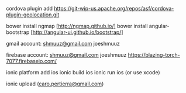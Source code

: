 cordova plugin add https://git-wip-us.apache.org/repos/asf/cordova-plugin-geolocation.git

bower install ngmap                 [http://ngmap.github.io/]
bower install angular-bootstrap     [http://angular-ui.github.io/bootstrap/]

gmail account:
shmuuz@gmail.com
joeshmuuz

firebase account:
shmuuz@gmail.com
joeshmuuz
https://blazing-torch-7077.firebaseio.com/

ionic platform add ios
ionic build ios
ionic run ios  (or use xcode)

ionic upload
(caro.pertierra@gmail.com)
